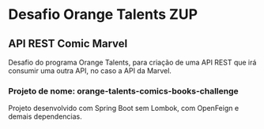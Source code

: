 # Desafio Orange Talents ZUP

## API REST Comic Marvel

Desafio do programa Orange Talents, para criação de uma API REST que irá consumir uma outra API, no caso a API da Marvel.

### Projeto de nome: orange-talents-comics-books-challenge
Projeto desenvolvido com Spring Boot sem Lombok, com OpenFeign e demais dependencias.
